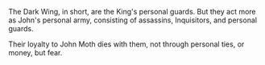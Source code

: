 The Dark Wing, in short, are the King's personal guards. But they act more as John's personal army, consisting of assassins, Inquisitors, and personal guards.

Their loyalty to John Moth dies with them, not through personal ties, or money, but fear.